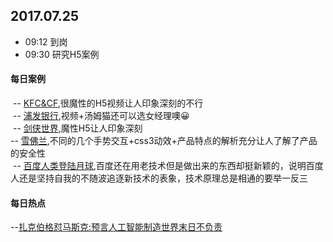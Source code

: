 ## 2017.07.25
* 09:12 到岗
* 09:30 研究H5案例




#### 每日案例
  -- [KFC&CF](http://cf.qq.com/act/a20170718kfc/index.htm),很魔性的H5视频让人印象深刻的不行<br/>
  -- [浦发银行](http://www.h5case.com.cn/case/spdb/tomcat1/),视频+汤姆猫还可以选女经理噢😀<br/>
  -- [剑侠世界](http://jxsj2.xoyo.com/zt/2017/07/06/answer/m_index.html),魔性H5让人印象深刻<br/>
  -- [雪佛兰](http://chevroletsuv.act.qq.com/html/index.html),不同的几个手势交互+css3动效+产品特点的解析充分让人了解了产品的安全性<br/>
  -- [百度人类登陆月球](https://ss1.bdstatic.com/5eN1bjq8AAUYm2zgoY3K/r/www/cache/yunying/HumanMoonDay2017Mobile/step3.html),百度还在用老技术但是做出来的东西却挺新颖的，说明百度人还是坚持自我的不随波追逐新技术的表象，技术原理总是相通的要举一反三
 
 
 
#### 每日热点
  --[扎克伯格怼马斯克:预言人工智能制造世界末日不负责](http://finance.qq.com/a/20170725/007827.htm)



